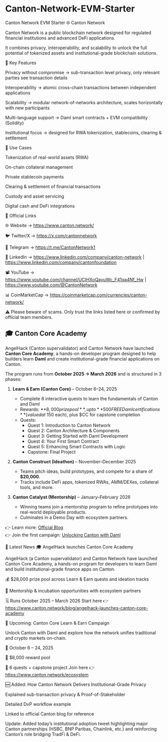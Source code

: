 # Canton-Network-EVM-Starter
Canton Network EVM Starter
🌐 Canton Network

Canton Network is a public blockchain network designed for regulated financial institutions and advanced DeFi applications.

It combines privacy, interoperability, and scalability to unlock the full potential of tokenized assets and institutional-grade blockchain solutions.

🔑 Key Features

Privacy without compromise → sub-transaction level privacy, only relevant parties see transaction details

Interoperability → atomic cross-chain transactions between independent applications

Scalability → modular network-of-networks architecture, scales horizontally with new participants

Multi-language support → Daml smart contracts + EVM compatibility (Solidity)

Institutional focus → designed for RWA tokenization, stablecoins, clearing & settlement

🚀 Use Cases

Tokenization of real-world assets (RWA)

On-chain collateral management

Private stablecoin payments

Clearing & settlement of financial transactions

Custody and asset servicing

Digital cash and DeFi integrations

🔗 Official Links

🌐 Website → https://www.canton.network/

🐦 Twitter/X → https://x.com/cantonnetwork

💬 Telegram → https://t.me/CantonNetwork1

📜 LinkedIn → https://www.linkedin.com/company/canton-network
 | https://www.linkedin.com/company/cantonfoundation

📽️ YouTube → https://www.youtube.com/channel/UCIHXoQayuWc_F41qa4Nf_Hw
 | https://www.youtube.com/@CantonNetwork

📊 CoinMarketCap → https://coinmarketcap.com/currencies/canton-network/

⚠️ Please beware of scams. Only trust the links listed here or confirmed by official team members.



## 🎓 Canton Core Academy

AngelHack (Canton supervalidator) and Canton Network have launched **Canton Core Academy**, a hands-on developer program designed to help builders learn **Daml** and create institutional-grade financial applications on Canton.  

The program runs from **October 2025 → March 2026** and is structured in 3 phases:  

1. **Learn & Earn (Canton Core)** – October 6–24, 2025  
   - Complete 6 interactive quests to learn the fundamentals of Canton and Daml  
   - Rewards: **$8,000 prize pool**, up to **500 FREE Daml certifications** (valued at ~$150 each), plus $CC for capstone completion  
   - Quests:  
     - Quest 1: Introduction to Canton Network  
     - Quest 2: Canton Architecture & Components  
     - Quest 3: Getting Started with Daml Development  
     - Quest 4: Your First Smart Contract  
     - Quest 5: Enhancing Smart Contracts with Logic  
     - Capstone: Final Project  

2. **Canton Construct (Ideathon)** – November–December 2025  
   - Teams pitch ideas, build prototypes, and compete for a share of **$20,000**.  
   - Tracks include DeFi apps, tokenized RWAs, AMM/DEXes, collateral tools, and more.  

3. **Canton Catalyst (Mentorship)** – January–February 2026  
   - Winning teams join a mentorship program to refine prototypes into real-world deployable products.  
   - Culminates in a Demo Day with ecosystem partners.  

👉 Learn more: [Official Blog](https://www.canton.network/blog/angelhack-launches-canton-core-academy)  
👉 Join the first campaign: [Unlocking Canton with Daml](https://www.canton.network/blog/angelhack-launches-canton-core-academy)  


📰 Latest News
🎓 AngelHack launches Canton Core Academy

AngelHack (a Canton supervalidator) and Canton Network have launched Canton Core Academy, a hands-on program for developers to learn Daml and build institutional-grade finance apps on Canton.

💰 $28,000 prize pool across Learn & Earn quests and ideation tracks

🧠 Mentorship & incubation opportunities with ecosystem partners

🗓️ Runs October 2025 – March 2026
Start here 👉 https://www.canton.network/blog/angelhack-launches-canton-core-academy

🚀 Upcoming: Canton Core Learn & Earn Campaign

Unlock Canton with Daml and explore how the network unifies traditional and crypto markets on-chain.

📅 October 6 – 24, 2025

💸 $8,000 reward pool

🧩 6 quests + capstone project
Join here 👉 https://www.canton.network/ecosystem

🆕 Added: How Canton Network Delivers Institutional-Grade Privacy

Explained sub-transaction privacy & Proof-of-Stakeholder

Detailed DvP workflow example

Linked to official Canton blog for reference

Update: Added today’s institutional adoption tweet highlighting major Canton partnerships (HSBC, BNP Paribas, Chainlink, etc.) and reinforcing Canton’s role bridging TradFi & DeFi.
